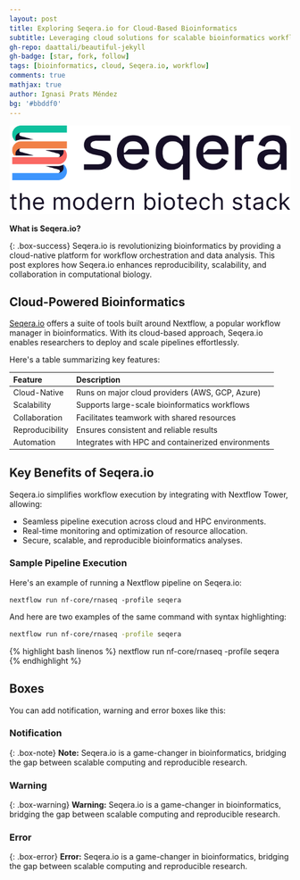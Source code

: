 ```yaml
---
layout: post
title: Exploring Seqera.io for Cloud-Based Bioinformatics
subtitle: Leveraging cloud solutions for scalable bioinformatics workflows
gh-repo: daattali/beautiful-jekyll
gh-badge: [star, fork, follow]
tags: [bioinformatics, cloud, Seqera.io, workflow]
comments: true
mathjax: true
author: Ignasi Prats Méndez
bg: '#bbddf0'
---
```


![Seqera.io Logo](/images/seqera.png)

**What is Seqera.io?**

{: .box-success}
Seqera.io is revolutionizing bioinformatics by providing a cloud-native platform for workflow orchestration and data analysis. This post explores how Seqera.io enhances reproducibility, scalability, and collaboration in computational biology.

## Cloud-Powered Bioinformatics

[Seqera.io](https://seqera.io/) offers a suite of tools built around Nextflow, a popular workflow manager in bioinformatics. With its cloud-based approach, Seqera.io enables researchers to deploy and scale pipelines effortlessly.

Here's a table summarizing key features:

| Feature | Description |
| :------ |:----------- |
| Cloud-Native | Runs on major cloud providers (AWS, GCP, Azure) |
| Scalability | Supports large-scale bioinformatics workflows |
| Collaboration | Facilitates teamwork with shared resources |
| Reproducibility | Ensures consistent and reliable results |
| Automation | Integrates with HPC and containerized environments |

## Key Benefits of Seqera.io

Seqera.io simplifies workflow execution by integrating with Nextflow Tower, allowing:
- Seamless pipeline execution across cloud and HPC environments.
- Real-time monitoring and optimization of resource allocation.
- Secure, scalable, and reproducible bioinformatics analyses.

### Sample Pipeline Execution

Here's an example of running a Nextflow pipeline on Seqera.io:

~~~
nextflow run nf-core/rnaseq -profile seqera
~~~

And here are two examples of the same command with syntax highlighting:

```bash
nextflow run nf-core/rnaseq -profile seqera
```

{% highlight bash linenos %}
nextflow run nf-core/rnaseq -profile seqera
{% endhighlight %}


## Boxes
You can add notification, warning and error boxes like this:

### Notification

{: .box-note}
**Note:** Seqera.io is a game-changer in bioinformatics, bridging the gap between scalable computing and reproducible research.

### Warning

{: .box-warning}
**Warning:** Seqera.io is a game-changer in bioinformatics, bridging the gap between scalable computing and reproducible research.

### Error

{: .box-error}
**Error:** Seqera.io is a game-changer in bioinformatics, bridging the gap between scalable computing and reproducible research.

